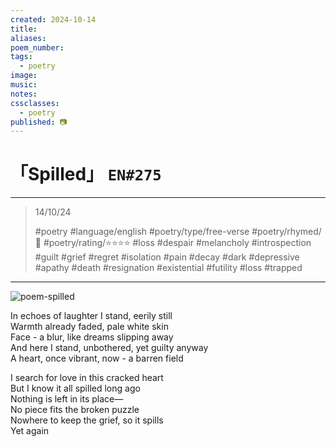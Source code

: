 ```yaml
---
created: 2024-10-14
title:
aliases:
poem_number:
tags:
  - poetry
image:
music:
notes:
cssclasses:
  - poetry
published: 📷
---
```

# 「Spilled」 `EN#275`

---

> 14/10/24
> 
> #poetry 
> #language/english 
> #poetry/type/free-verse 
> #poetry/rhymed/🔴 
> #poetry/rating/⭐⭐⭐⭐ 
> #loss #despair #melancholy #introspection #guilt #grief #regret #isolation #pain #decay #dark #depressive #apathy #death #resignation #existential #futility #loss #trapped 

---

![poem-spilled](../!art/poem-spilled.jpg)


In echoes of laughter I stand, eerily still  
Warmth already faded, pale white skin  
Face - a blur, like dreams slipping away  
And here I stand, unbothered, yet guilty anyway  
A heart, once vibrant, now - a barren field  
  
I search for love in this cracked heart  
But I know it all spilled long ago  
Nothing is left in its place—  
No piece fits the broken puzzle  
Nowhere to keep the grief, so it spills  
Yet again